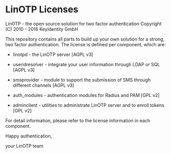 LinOTP Licenses
===============

LinOTP - the open source solution for two factor authentication
  Copyright (C) 2010 - 2016 KeyIdentity GmbH


This repository contains all parts to build up your own solution
for a strong, two factor authentication. The license is defined
per component, which are:

 * linotpd        - the LinOTP server [AGPL v3]
 * useridresolver - integrate your user information through LDAP or SQL [AGPL v3]
 * smsprovider    - module to support the submission of SMS through different channels [AGPL v3]

 * auth_modules   - authentication modules for Radius and PAM [GPL v2]
 * adminclient    - utilities to administrate LinOTP server and to enroll tokens [GPL v2]


For detail information, please refer to the license information in each component.


Happy authentication,

   your LinOTP team

